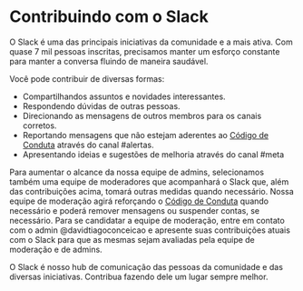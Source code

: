 # Contribuindo com o Slack
O Slack é uma das principais iniciativas da comunidade e a mais ativa. Com quase 7 mil pessoas inscritas, precisamos manter um esforço constante para manter a conversa fluindo de maneira saudável.

Você pode contribuir de diversas formas:
- Compartilhandos assuntos e novidades interessantes.
- Respondendo dúvidas de outras pessoas.
- Direcionando as mensagens de outros membros para os canais corretos.
- Reportando mensagens que não estejam aderentes ao [Código de Conduta](https://github.com/androiddevbr/codigo-de-conduta) através do canal #alertas.
- Apresentando ideias e sugestões de melhoria através do canal #meta

Para aumentar o alcance da nossa equipe de admins, selecionamos também uma equipe de moderadores que acompanhará o Slack que, além das contribuições acima, tomará outras medidas quando necessário. Nossa equipe de moderação agirá reforçando o [Código de Conduta](https://github.com/androiddevbr/codigo-de-conduta) quando necessário e poderá remover mensagens ou suspender contas, se necessário.
Para se candidatar a equipe de moderação, entre em contato com o admin @davidtiagoconceicao e apresente suas contribuições atuais com o Slack para que as mesmas sejam avaliadas pela equipe de moderação e de admins.

O Slack é nosso hub de comunicação das pessoas da comunidade e das diversas iniciativas. Contribua fazendo dele um lugar sempre melhor.
